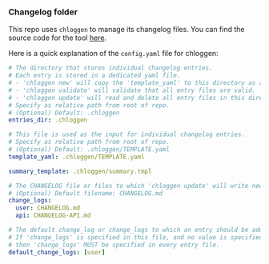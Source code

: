 ### Changelog folder

This repo uses `chloggen` to manage its changelog files. You can find the source code for the tool [here](https://github.com/open-telemetry/opentelemetry-go-build-tools/tree/main/chloggen).

Here is a quick explanation of the `config.yaml` file for chloggen:

```yaml
# The directory that stores individual changelog entries.
# Each entry is stored in a dedicated yaml file.
# - 'chloggen new' will copy the 'template_yaml' to this directory as a new entry file.
# - 'chloggen validate' will validate that all entry files are valid.
# - 'chloggen update' will read and delete all entry files in this directory, and update 'changelog_md'.
# Specify as relative path from root of repo.
# (Optional) Default: .chloggen
entries_dir: .chloggen

# This file is used as the input for individual changelog entries.
# Specify as relative path from root of repo.
# (Optional) Default: .chloggen/TEMPLATE.yaml
template_yaml: .chloggen/TEMPLATE.yaml

summary_template: .chloggen/summary.tmpl

# The CHANGELOG file or files to which 'chloggen update' will write new entries
# (Optional) Default filename: CHANGELOG.md
change_logs:
  user: CHANGELOG.md
  api: CHANGELOG-API.md

# The default change_log or change_logs to which an entry should be added.
# If 'change_logs' is specified in this file, and no value is specified for 'default_change_logs',
# then 'change_logs' MUST be specified in every entry file.
default_change_logs: [user]
```
